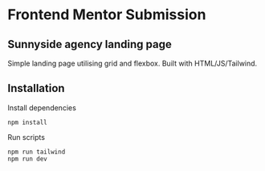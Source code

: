 # Frontend Mentor Submission

## Sunnyside agency landing page

Simple landing page utilising grid and flexbox. Built with HTML/JS/Tailwind.

## Installation

Install dependencies

```
npm install
```

Run scripts

```
npm run tailwind
npm run dev
```